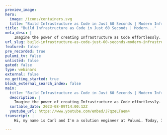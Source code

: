 ```yaml
---
preview_image:
hero:
  image: /icons/containers.svg
  title: "Build Infrastructure as Code in Just 60 Seconds | Modern Infrastructure"
title: "Build Infrastructure as Code in Just 60 Seconds | Modern..."
meta_desc: |
    Imagine the power of creating Infrastructure as Code effortlessly. With Pulumi AI, you use natural-language prompts to generate infrastructure as c...
url_slug: build-infrastructure-as-code-just-60-seconds-modern-infrastructure
featured: false
pre_recorded: true
pulumi_tv: false
unlisted: false
gated: false
type: webinars
external: false
no_getting_started: true
block_external_search_index: false
main:
  title: "Build Infrastructure as Code in Just 60 Seconds | Modern Infrastructure"
  description: |
    Imagine the power of creating Infrastructure as Code effortlessly. With Pulumi AI, you use natural-language prompts to generate infrastructure as code (IaC) programs in the language of your choice, such as TypeScript, Python, Go, C#., Java, or Yaml. Pulumi AI will create all the necessary parts, from the instance itself to the security groups that will allow access.  🤖 Try Pulumi AI now and see the magic unfold: https://www.pulumi.com/ai/ Prompt used in the video: “Please create a Linux instance I can ssh to”  But that's not all - you can iterate on the cloud infrastructure with the AI assistant, adding new features, fixing bugs, and clarifying requirements. With Pulumi AI, the possibilities are endless.  
  sortable_date: 2023-08-09T14:00:12Z
  youtube_url: https://www.youtube.com/embed/J7qzeLTaem4
transcript: |
    Hi, my name is Carl and I'm a solution engineer at Pulumi. Today, I'm here to talk a little bit about using Pulumi A I to get started creating infrastructure as code Pulumi A I is meant to help everyone who uses Pulumi but can be especially beneficial when you're starting out or even working with an infrastructure code tool for the first time. Just go to Pulumi dot com slash A I and then choose your language. You'll see instructions on the sidebar to help you get started with Pulumi. If you haven't already set it up. Of course, the real magic is in the prompt box. Simply type in what you're looking to do. Be it, create a basic instance. I can connect to remotely, make a database cluster or even stand up a Cobert cluster with multiple auto scaling node groups, click generate and then watch the code get written for you. Bloomy A I will create all the necessary parts from an instance itself to security groups that will allow access pro tip preface your questions with. Please let's keep things with the A I friendly copy out the generated code once it's done and paste it into your editor of choice. Now you're ready to run Pulumi up and deploy your new infrastructure. It's just that easy.

---
```


